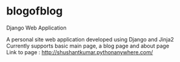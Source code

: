 # blogofblog
Django Web Application

A personal site web application developed using Django and Jinja2 <br>
Currently supports basic main page, a blog page and about page<br>
Link to page : <a>http://shushantkumar.pythonanywhere.com/</a>
